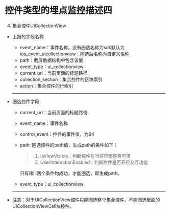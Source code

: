 # 控件类型的埋点监控描述四

4. 集合控件UICollectionView
 * 上报的字段名称
    * event_name：事件名称，没有圈选名称为sdk默认为ios_event_uicollectionview；圈选后名称为自定义名称
    * path：截屏数据结构中包含该值
    * event_type：ui_collectionview
    * current_url：当前页面的标题路径
    * collection_section：集合控件的区块索引
    * action：集合控件的行索引
    *** 
    
 * 圈选控件字段
    * current_url：当前页面的标题路径
    * event_name：事件名称
    * control_event：控件的事件值，为64
    * path: 圈选控件的path值，生成path的条件如下：
       > 1. IsViewVisible：判断控件在当前界面是否可见
       > 2. UserInteractionEnabled：判断控件是否开启交互功能
       
       只有i和ii两个条件均成功，才能圈选，即生成path。
    * event_type：ui_collectionview
    ***
    
 * 注意：对于UICollectionView控件只能圈选整个集合控件，不能圈选里面的UICollectionViewCell块控件。